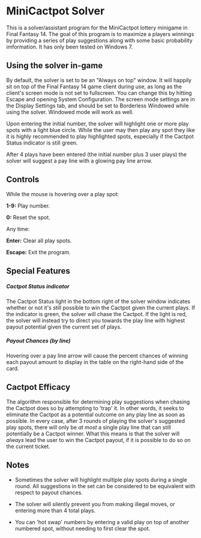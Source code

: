 # MiniCactpot Solver
This is a solver/assistant program for the MiniCactpot lottery minigame in Final Fantasy 14. The goal of this program is to maximize a players winnings by providing a series of play suggestions along with some basic probability imformation. It has only been tested on Windows 7.

## Using the solver in-game
By default, the solver is set to be an "Always on top" window. It will happily sit on top of the Final Fantasy 14 game client during use, as long as the client's screen mode is not set to fullscreen. You can change this by hitting Escape and opening System Configuration. The screen mode settings are in the Display Settings tab, and should be set to Borderless Windowed while using the solver. Windowed mode will work as well.

Upon entering the initial number, the solver will highlight one or more play spots with a light blue circle. While the user may then play any spot they like it is highly recommended to play highlighted spots, especially if the Cactpot Status indicator is still green.

After 4 plays have been entered (the initial number plus 3 user plays) the solver will suggest a pay line with a glowing pay line arrow.

## Controls
While the mouse is hovering over a play spot:

  **1-9:**    Play number.

  **0:**      Reset the spot.
  
Any time:

  **Enter:**  Clear all play spots.

  **Escape:** Exit the program.

## Special Features

##### Cactpot Status indicator
The Cactpot Status light in the bottom right of the solver window indicates whether or not it's still possible to win the Cactpot given the current plays. If the indicator is green, the solver will chase the Cactpot. If the light is red, the solver will instead try to direct you towards the play line with highest payout potential given the current set of plays.

##### Payout Chances (by line)
Hovering over a pay line arrow will cause the percent chances of winning each payout amount to display in the table on the right-hand side of the card.
  
## Cactpot Efficacy
The algorithm responsible for determining play suggestions when chasing the Cactpot does so by attempting to 'trap' it. In other words, it seeks to eliminate the Cactpot as a potential outcome on any play line as soon as possible. In every case, after 3 rounds of playing the solver's suggested play spots, there will only be *at most* a single play line that can still potentially be a Cactpot winner. What this means is that the solver will *always* lead the user to win the Cactpot payout, if it is possible to do so on the current ticket.

## Notes

* Sometimes the solver will highlight multiple play spots during a single round. All suggestions in the set can be considered to be equivalent with respect to payout chances.

* The solver will silently prevent you from making illegal moves, or entering more than 4 total plays.

* You can 'hot swap' numbers by entering a valid play on top of another numbered spot, without needing to first clear the spot.
